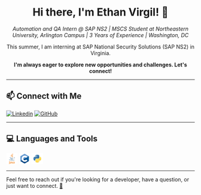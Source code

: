 <div align="center">

# Hi there, I'm Ethan Virgil! :wave:

_Automation and QA Intern @ SAP NS2 | MSCS Student at Northeastern University, Arlington Campus | 3 Years of Experience | Washington, DC_

This summer, I am interning at SAP National Security Solutions (SAP NS2) in Virginia.

**I'm always eager to explore new opportunities and challenges. Let's connect!**

</div>

---

## :mailbox: Connect with Me

[![Linkedin](https://img.shields.io/badge/-LinkedIn-0077B5?style=flat&logo=Linkedin&logoColor=white)](https://www.linkedin.com/in/ethan-virgil/)
[![GitHub](https://img.shields.io/badge/-GitHub-181717?style=flat&logo=github)](https://github.com/E-Virgil)

---

## :computer: Languages and Tools

<code><img height="30" src="https://raw.githubusercontent.com/github/explore/main/topics/java/java.png"></code>
<code><img height="30" src="https://raw.githubusercontent.com/github/explore/main/topics/c/c.png"></code>
<code><img height="30" src="https://raw.githubusercontent.com/github/explore/main/topics/python/python.png"></code>

---

Feel free to reach out if you're looking for a developer, have a question, or just want to connect. [📧](mailto:virgil.e@northeastern.edu)
